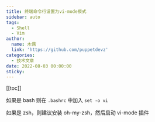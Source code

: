```yaml
---
title: 终端命令行设置为vi-mode模式
sidebar: auto
tags:
  - Shell
  - Vim
author:
  name: 木偶
  link: 'https://github.com/puppetdevz'
categories:
  - 技术文章
date: 2022-08-03 00:00:00
sticky:
---
```


<!-- more -->

[[toc]]

如果是 bash 则在 `.bashrc` 中加入 `set -o vi`

如果是 zsh，则建议安装 oh-my-zsh，然后启动 vi-mode 插件
